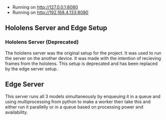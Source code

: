  * Running on http://127.0.0.1:8080
 * Running on http://192.168.4.133:8080

## Hololens Server and Edge Setup 
### Hololens Server (Deprecated)
The hololens server was the original setup for the project. It was used to run the server on the another device. It was made with the intention of recieving frames from the hololens.
 This setup is deprecated and has been replaced by the edge server setup.

## Edge Server
This server runs all 3 models simultaneously by enqueuing it in a queue and using multiprocessing from python to make a worker then take this and either run it parallelly or in a queue based on processing power and availability.
